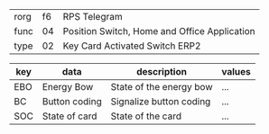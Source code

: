 
|    |   |   |
| -- | - | - |
| rorg | f6 | RPS Telegram |
| func | 04 | Position Switch, Home and Office Application |
| type | 02 | Key Card Activated Switch ERP2 |

| key | data | description | values |
| --- | --- | --- | --- |
  | EBO | Energy Bow | State of the energy bow | ... | 
| BC | Button coding | Signalize button coding | ... | 
| SOC | State of card | State of the card | ... | 

  
